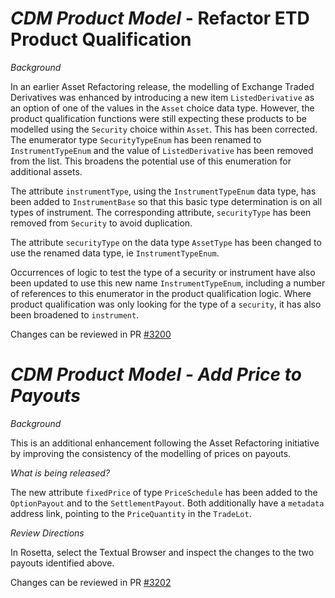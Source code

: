 
# *CDM Product Model* - Refactor ETD Product Qualification

_Background_

In an earlier Asset Refactoring release, the modelling of Exchange Traded Derivatives was enhanced
by introducing a new item `ListedDerivative` as an option of one of the values in the `Asset` choice
data type.  However, the product qualification functions were still expecting these products to be
modelled using the `Security` choice within `Asset`.  This has been corrected.
The enumerator type `SecurityTypeEnum` has been renamed to `InstrumentTypeEnum` and the value of
`ListedDerivative` has been removed from the list.  This broadens the potential use of this
enumeration for additional assets.

The attribute `instrumentType`, using the `InstrumentTypeEnum` data type, has been added to `InstrumentBase`
so that this basic type determination is on all types of instrument.  The corresponding attribute,
`securityType` has been removed from `Security` to avoid duplication.

The attribute `securityType` on the data type `AssetType` has been changed to use the renamed data
type, ie `InstrumentTypeEnum`.

Occurrences of logic to test the type of a security or instrument
have also been updated to use this new name `InstrumentTypeEnum`, including a number of references
to this enumerator in the product qualification logic.  Where product qualification was only
looking for the type of a `security`, it has also been broadened to `instrument`.

Changes can be reviewed in PR [#3200](https://github.com/finos/common-domain-model/pull/3200)

# *CDM Product Model - Add Price to Payouts*

_Background_

This is an additional enhancement following the Asset Refactoring initiative by improving the consistency
of the modelling of prices on payouts.

_What is being released?_

The new attribute `fixedPrice` of type `PriceSchedule` has been added to the `OptionPayout` and to the
`SettlementPayout`.  Both additionally have a `metadata` address link, pointing to the `PriceQuantity`
in the `TradeLot`.

_Review Directions_

In Rosetta, select the Textual Browser and inspect the changes to the two payouts identified above.

Changes can be reviewed in PR [#3202](https://github.com/finos/common-domain-model/pull/3202)
